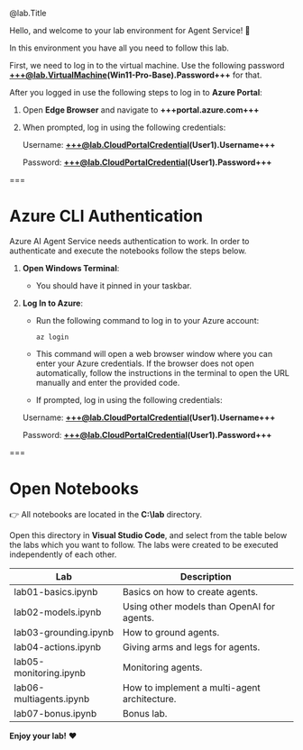 @lab.Title

Hello, and welcome to your lab environment for Agent Service! 🤖

In this environment you have all you need to follow this lab.

First, we need to log in to the virtual machine. Use the following password **+++@lab.VirtualMachine(Win11-Pro-Base).Password+++** for that.

After you logged in use the following steps to log in to **Azure Portal**:

1. Open **Edge Browser** and navigate to **+++portal.azure.com+++**

2. When prompted, log in using the following credentials:

    Username: **+++@lab.CloudPortalCredential(User1).Username+++**

    Password: **+++@lab.CloudPortalCredential(User1).Password+++**

===

# Azure CLI Authentication

Azure AI Agent Service needs authentication to work.
In order to authenticate and execute the notebooks follow the steps below.

1. **Open Windows Terminal**:
   - You should have it pinned in your taskbar.

2. **Log In to Azure**:
   - Run the following command to log in to your Azure account:

     ```
     az login
     ```

   - This command will open a web browser window where you can enter your Azure credentials. If the browser does not open automatically, follow the instructions in the terminal to open the URL manually and enter the provided code.
   - If prompted, log in using the following credentials:

    Username: **+++@lab.CloudPortalCredential(User1).Username+++**

    Password: **+++@lab.CloudPortalCredential(User1).Password+++**

===

# Open Notebooks

👉 All notebooks are located  in the **C:\lab** directory.

Open this directory in **Visual Studio Code**, and select from the table below the labs which you want to follow.
The labs were created to be executed independently of each other.

| Lab                     | Description                                   |
|-------------------------|-----------------------------------------------|
| lab01-basics.ipynb      | Basics on how to create agents.               |
| lab02-models.ipynb      | Using other models than OpenAI for agents.    |
| lab03-grounding.ipynb   | How to ground agents.                         |
| lab04-actions.ipynb     | Giving arms and legs for agents.              |
| lab05-monitoring.ipynb  | Monitoring agents.                            |
| lab06-multiagents.ipynb | How to implement a multi-agent architecture.  |
| lab07-bonus.ipynb       | Bonus lab.                                    |

**Enjoy your lab!** ❤️
